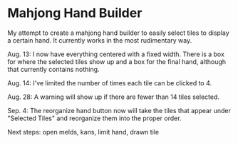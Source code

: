 # Mahjong Hand Builder
 
My attempt to create a mahjong hand builder to easily select tiles to display a certain hand. It currently works in the most rudimentary way.

Aug. 13: I now have everything centered with a fixed width. There is a box for where the selected tiles show up and a box for the final hand, although that currently contains nothing.

Aug. 14: I've limited the number of times each tile can be clicked to 4.

Aug. 28: A warning will show up if there are fewer than 14 tiles selected.

Sep. 4: The reorganize hand button now will take the tiles that appear under "Selected Tiles" and reorganize them into the proper order.

Next steps: open melds, kans, limit hand, drawn tile
